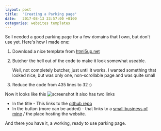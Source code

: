 ```yaml
---
layout: post
title:  "Creating a Parking page"
date:   2017-08-13 23:57:00 +0100
categories: websites templates
---
```

So I needed a good parking page for a few domains that I own, but don't use yet.
Here's how I made one:

1. Download a nice template from [html5up.net](http://html5up.net)
2. Butcher the hell out of the code to make it look somewhat useable.

	Well, not completely butcher, just until it works.
	I wanted something that looked nice, but was only one, non-scrollable page and was quite small
3. Reduce the code from 435 lines to 32 :)

Now it looks like this
![screenshot](http://i.imgur.com/Zb9cu7g.png)
It also has two links
* In the title - This links to the [github repo](https://github.com/GlideServers/Parking)
* In the button (more can be added) - that links to a [small business of mine](https://www.glideservers.com) / the place hosting the website.

And there you have it, a working, ready to use parking page.
